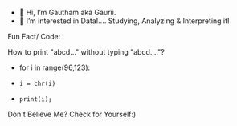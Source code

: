 - 👋 Hi, I’m Gautham aka Gaurii.
- 👀 I’m interested in Data!.... Studying, Analyzing & Interpreting it!






Fun Fact/ Code:

How to print "abcd..." without typing "abcd...."?

* for i in range(96,123):
*     i = chr(i)
*     print(i);

Don't Believe Me?   Check for Yourself:)

<!---
Gautham-Py/Gautham-Py is a ✨ special ✨ repository because its `README.md` (this file) appears on your GitHub profile.
You can click the Preview link to take a look at your changes.
--->
